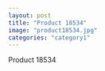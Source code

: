 ```yaml
---
layout: post
title: "Product 18534"
image: "product18534.jpg"
categories: "category1"
---
```

Product 18534
